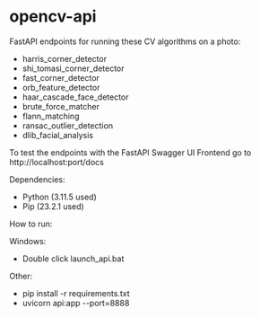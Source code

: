 # opencv-api

FastAPI endpoints for running these CV algorithms on a photo:
- harris_corner_detector
- shi_tomasi_corner_detector
- fast_corner_detector
- orb_feature_detector
- haar_cascade_face_detector
- brute_force_matcher
- flann_matching
- ransac_outlier_detection
- dlib_facial_analysis

To test the endpoints with the FastAPI Swagger UI Frontend go to http://localhost:port/docs

Dependencies:
- Python (3.11.5 used)
- Pip (23.2.1 used)

How to run: 

Windows:
- Double click launch_api.bat

Other:
- pip install -r requirements.txt
- uvicorn api:app --port=8888
